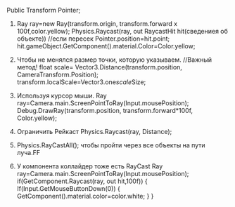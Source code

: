 Public Transform Pointer; 
1. Ray ray=new Ray(transform.origin, transform.forward x 100f,color.yellow);
    Physics.Raycast(ray, out RaycastHit hit(сведениея об объекте)) //если пересек
    Pointer.position=hit.point;
    hit.gameObject.GetComponent<Renderer>().material.Color=Color.yellow;

2. Чтобы не менялся размер точки, которую указываем. 
//Важный метод!
 float scale= Vector3.Distance(transform.position, CameraTransform.Position);
 transform.localScale=Vector3.one*scale*Size;
 
3. Используя курсор мыши.
Ray ray=Camera.main.ScreenPointToRay(Input.mousePosition);
Debug.DrawRay(transform.position, transform.forward*100f, Color.yellow);

4. Ограничить Рейкаст Physics.Raycast(ray, Distance);

5. Physics.RayCastAll(); чтобы пройти через все объекты на пути луча.FF

6.  У компонента коллайдер тоже есть RayCast
 Ray ray=Camera.main.ScreenPointToRay(Input.mousePosition);
	 if(GetComponent<Collider>.Raycast(ray, out hit,100f))
	 {
		 If(Input.GetMouseButtonDown(0))
		 {
			 GetComponent<Renderer>().material.color=color.white;
		 }
	 }